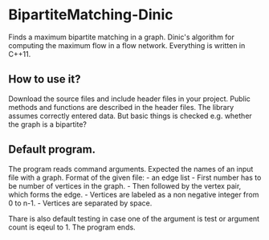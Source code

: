 BipartiteMatching-Dinic
=======================

Finds a maximum bipartite matching in a graph. Dinic's algorithm for computing the maximum flow in a flow network.
Everything is written in C++11.

<h2>How to use it? </h2>
Download the source files and include header files in your project.
Public methods and functions are described in the header files.
The library assumes correctly entered data.
But basic things is checked  e.g. whether the  graph  is a bipartite?
<h2>Default program.</h2>
The program reads command arguments.
Expected the names of an input file with a graph.
Format of the given file:
	-  an edge list 
	-  First number has to be number of vertices in the graph.
	-  Then followed by the vertex pair, which forms the edge.
	-  Vertices are labeled as a non negative integer from 0 to n-1.
	-  Vertices are separated by space.

Thare is also default testing in case one of the argument is test  or argument count is eqeul to 1. The program ends.
